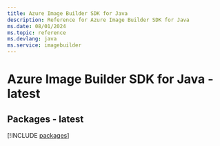 ```yaml
---
title: Azure Image Builder SDK for Java
description: Reference for Azure Image Builder SDK for Java
ms.date: 08/01/2024
ms.topic: reference
ms.devlang: java
ms.service: imagebuilder
---
```

# Azure Image Builder SDK for Java - latest
## Packages - latest
[!INCLUDE [packages](image-builder-index.md)]